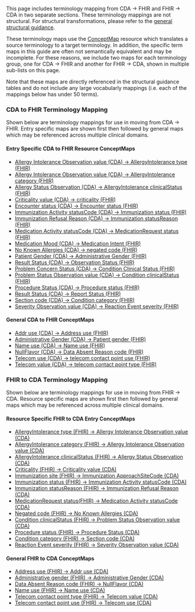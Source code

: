 This page includes terminology mapping from CDA → FHIR and FHIR → CDA in two separate sections. These  terminology mappings are not structural. For structural transformations, please refer to the [general structural guidance](mappingGuidance.html). 

These terminology maps use the [ConceptMap](http://hl7.org/fhir/R4/conceptmap.html) resource which translates a source terminology to a target terminology. In addition, the specific term maps in this guide are often not semantically equivalent and may be incomplete. For these reasons, we include two maps for each terminology group, one for CDA → FHIR and another for FHIR → CDA, shown in multiple sub-lists on this page.

Note that these maps are directly referenced in the structural guidance tables and do not include any large vocabularly mappings (i.e. each of the mappings below has under 50 terms).  

### CDA to FHIR Terminology Mapping

Shown below are terminology mappings for use in moving from CDA → FHIR. Entry specific maps are shown first then followed by general maps which may be referenced across multiple clinical domains. 

#### **Entry Specific CDA to FHIR Resource ConceptMaps** 
- [Allergy Intolerance Observation value (CDA) → AllergyIntolerance type (FHIR)](./ConceptMap-CF-AllergyIntoleranceType.html)
- [Allergy Intolerance Observation value (CDA) → AllergyIntolerance category (FHIR)](./ConceptMap-CF-AllergyIntoleranceCategory.html)
- [Allergy Status Observation (CDA) → AllergyIntolerance clinicalStatus (FHIR)](./ConceptMap-CF-AllergyStatus.html)
- [Criticality value (CDA) → criticality (FHIR)](./ConceptMap-CF-Criticality.html)
- [Encounter status (CDA) → Encounter status (FHIR)](./ConceptMap-CF-EncounterStatus.html)
- [Immunization Activity statusCode (CDA) → Immunization status (FHIR)](./ConceptMap-CF-ImmunizationStatus.html)
- [Immunization Refusal Reason (CDA) → Immunization statusReason (FHIR)](./ConceptMap-CF-ImmunizationRefusal.html)
- [Medication Activity statusCode (CDA) → MedicationRequest status (FHIR)](./ConceptMap-CF-MedicationStatus.html)
- [Medication Mood (CDA) → Medication Intent (FHIR)](./ConceptMap-CF-MedActivityMood.html)
- [No Known Allergies (CDA) → negated code (FHIR)](./ConceptMap-CF-NoKnownAllergies.html)
- [Patient Gender (CDA) → Administrative Gender (FHIR)](./ConceptMap-CF-AdministrativeGender.html)
- [Result Status (CDA) → Observation Status (FHIR)](./ConceptMap-CF-ResultStatus.html)
- [Problem Concern Status (CDA) → Condition Clinical Status (FHIR)](./ConceptMap-CF-ConditionClinicalStatus.html)
- [Problem Status Observation value (CDA) → Condition clinicalStatus (FHIR)](./ConceptMap-CF-ProblemStatus.html)
- [Procedure Status (CDA) → Procedure status (FHIR)](./ConceptMap-CF-ProcedureStatus.html)
- [Result Status (CDA) → Report Status (FHIR)](./ConceptMap-CF-ResultReportStatus.html)
- [Section code (CDA) → Condition category (FHIR)](./ConceptMap-CF-ProblemCategory.html)
- [Severity Observation value (CDA) → Reaction Event severity (FHIR)](./ConceptMap-CF-Severity.html)

#### **General CDA to FHIR ConceptMaps** 
- [Addr use  (CDA) → Address use (FHIR)](./ConceptMap-CF-AddressUse.html)
- [Administrative Gender (CDA) → Patient gender (FHIR)](./ConceptMap-CF-AdministrativeGender.html)
- [Name use (CDA) → Name use (FHIR)](./ConceptMap-CF-NameUse.html)
- [NullFlavor (CDA) → Data Absent Reason code (FHIR)](./ConceptMap-CF-NullFlavorDataAbsentReason.html)
- [Telecom use (CDA) → telecom contact point use (FHIR)](./ConceptMap-CF-TelecomUse.html)
- [Telecom value (CDA) → telecom contact point type (FHIR)](./ConceptMap-CF-TelecomType.html)

### FHIR to CDA Terminology Mapping

Shown below are terminology mappings for use in moving from FHIR → CDA. Resource specific maps are shown first then followed by general maps which may be referenced across multiple clinical domains. 

#### **Resource Specific FHIR to CDA Entry ConceptMaps** 
- [AllergyIntolerance type (FHIR) → Allergy Intolerance Observation value (CDA)](./ConceptMap-FC-AllergyIntoleranceType.html)
- [AllergyIntolerance category (FHIR) → Allergy Intolerance Observation value (CDA)](./ConceptMap-FC-AllergyIntoleranceCategory.html)
- [AllergyIntolerance clinicalStatus (FHIR) → Allergy Status Observation (CDA)](./ConceptMap-FC-AllergyStatus.html) 
- [Criticality (FHIR) → Criticality value (CDA)](./ConceptMap-FC-Criticality.html)
- [Immunization site (FHIR) → Immunization ApproachSiteCode (CDA)](./ConceptMap-FC-ImmunizationSite.html)
- [Immunization status (FHIR) → Immunization Activity statusCode (CDA)](./ConceptMap-FC-ImmunizationStatus.html)
- [Immunization statusReason (FHIR) → Immunization Refusal Reason (CDA)](./ConceptMap-FC-ImmunizationRefusal.html)
- [MedicationRequest status(FHIR) → Medication Activity statusCode (CDA)](./ConceptMap-FC-MedicationStatus.html)
- [Negated code (FHIR) → No Known Allergies (CDA)](./ConceptMap-FC-NoKnownAllergies.html)
- [Condition clinicalStatus (FHIR) → Problem Status Observation value (CDA)](./ConceptMap-FC-ProblemStatus.html)
- [Procedure status (FHIR) → Procedure Status (CDA)](./ConceptMap-FC-ProcedureStatus.html)
- [Condition category (FHIR) → Section code (CDA)](./ConceptMap-FC-ProblemCategory.html)
- [Reaction Event severity (FHIR) → Severity Observation value (CDA)](./ConceptMap-FC-Severity.html)

#### **General FHIR to CDA ConceptMaps** 
- [Address use (FHIR) → Addr use (CDA)](./ConceptMap-FC-AddressUse.html)
- [Administrative gender (FHIR) → Administrative Gender (CDA)](./ConceptMap-FC-AdministrativeGender.html)
- [Data Absent Reason code (FHIR) → NullFlavor (CDA)](./ConceptMap-FC-DataAbsentReasonNullFlavor.html)
- [Name use (FHIR) → Name use (CDA)](./ConceptMap-FC-NameUse.html)
- [Telecom contact point type (FHIR) → Telecom value (CDA)](./ConceptMap-FC-TelecomType.html) 
- [Telecom contact point use (FHIR) → Telecom use (CDA)](./ConceptMap-FC-TelecomUse.html) 
